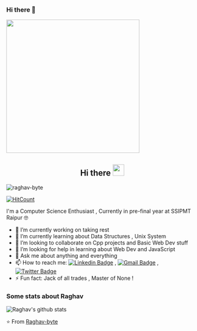 ### Hi there 👋

<img src="https://camo.githubusercontent.com/3b7c592ede97b6138ffd4b1cc1541c2f3b11fd39/687474703a2f2f33312e6d656469612e74756d626c722e636f6d2f31376665613932306666333665663466356238373764353231366137616164392f74756d626c725f6d6f39786a65387a5a34317163626975666f315f313238302e676966" height="350px" width ="350px">


<h2 align="Center">  Hi there <img src="https://media.giphy.com/media/WUlplcMpOCEmTGBtBW/giphy.gif" width="30"> </h3>
<p align="left"> <img src="https://komarev.com/ghpvc/?username=raghav-byte" alt="raghav-byte" /> </p>

[![HitCount](http://hits.dwyl.com/Raghav-byte/Raghav-byte.svg)](http://hits.dwyl.com/Raghav-byte/Raghav-byte)

I'm a Computer Science Enthusiast , Currently in pre-final year  at SSIPMT Raipur 🤓

- 🔭 I’m currently working on taking rest 
- 🌱 I’m currently learning about Data Structures , Unix System 
- 👯 I’m looking to collaborate on Cpp projects and Basic Web Dev stuff
- 🤔 I’m looking for help in learning about Web Dev and JavaScript 
- 💬 Ask me about anything and everything 
- 📫 How to reach me:
[![Linkedin Badge](https://img.shields.io/badge/-LinkedIn-blue?style=flat-square&logo=Linkedin&logoColor=white&link=https://www.linkedin.com/in/raghav-byte/)](https://www.linkedin.com/in/raghav-byte/) 
, [![Gmail Badge](https://img.shields.io/badge/-Gmail-c14438?style=flat-square&logo=Gmail&logoColor=white&link=mailto:shuklaraghav321.com)](mailto:shuklaraghav321@gmail.com)
,[![Twitter Badge](https://img.shields.io/badge/-Raghav-1ca0f1?style=flat-square&logo=twitter&logoColor=white&link=https://twitter.com/_raghavit)](https://twitter.com/_raghavit)
- ⚡ Fun fact: Jack of all trades , Master of None ! 

### Some stats about Raghav
<img alt="Raghav's github stats" src="https://github-readme-stats.vercel.app/api?username=raghav-byte&&show_icons=true&title_color=ffffff&icon_color=bb2acf&text_color=daf7dc&bg_color=151515" >

⭐️ From [Raghav-byte](https://github.com/Raghav-byte)


